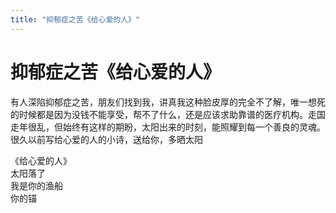 ```yaml
---
title: "抑郁症之苦《给心爱的人》"
---
```

# 抑郁症之苦《给心爱的人》

 有人深陷抑郁症之苦，朋友们找到我，讲真我这种脸皮厚的完全不了解，唯一想死的时候都是因为没钱不能享受，帮不了什么，还是应该求助靠谱的医疗机构。走国走年很乱，但始终有这样的期盼，太阳出来的时刻，能照耀到每一个善良的灵魂。很久以前写给心爱的人的小诗，送给你，多晒太阳 

《给心爱的人》  
太阳落了  
我是你的渔船  
你的锚  